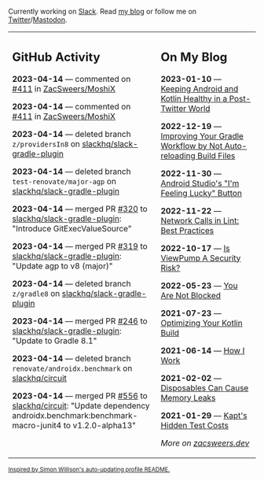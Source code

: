 Currently working on [Slack](https://slack.com/). Read [my blog](https://zacsweers.dev/) or follow me on [Twitter](https://twitter.com/ZacSweers)/[Mastodon](https://hachyderm.io/@ZacSweers).

<table><tr><td valign="top" width="60%">

## GitHub Activity
<!-- githubActivity starts -->
**2023-04-14** — commented on [#411](https://github.com/ZacSweers/MoshiX/issues/411#issuecomment-1509475515) in [ZacSweers/MoshiX](https://github.com/ZacSweers/MoshiX)

**2023-04-14** — commented on [#411](https://github.com/ZacSweers/MoshiX/issues/411#issuecomment-1509033812) in [ZacSweers/MoshiX](https://github.com/ZacSweers/MoshiX)

**2023-04-14** — deleted branch `z/providersIn8` on [slackhq/slack-gradle-plugin](https://github.com/slackhq/slack-gradle-plugin)

**2023-04-14** — deleted branch `test-renovate/major-agp` on [slackhq/slack-gradle-plugin](https://github.com/slackhq/slack-gradle-plugin)

**2023-04-14** — merged PR [#320](https://github.com/slackhq/slack-gradle-plugin/pull/320) to [slackhq/slack-gradle-plugin](https://github.com/slackhq/slack-gradle-plugin): "Introduce GitExecValueSource"

**2023-04-14** — merged PR [#319](https://github.com/slackhq/slack-gradle-plugin/pull/319) to [slackhq/slack-gradle-plugin](https://github.com/slackhq/slack-gradle-plugin): "Update agp to v8 (major)"

**2023-04-14** — deleted branch `z/gradle8` on [slackhq/slack-gradle-plugin](https://github.com/slackhq/slack-gradle-plugin)

**2023-04-14** — merged PR [#246](https://github.com/slackhq/slack-gradle-plugin/pull/246) to [slackhq/slack-gradle-plugin](https://github.com/slackhq/slack-gradle-plugin): "Update to Gradle 8.1"

**2023-04-14** — deleted branch `renovate/androidx.benchmark` on [slackhq/circuit](https://github.com/slackhq/circuit)

**2023-04-14** — merged PR [#556](https://github.com/slackhq/circuit/pull/556) to [slackhq/circuit](https://github.com/slackhq/circuit): "Update dependency androidx.benchmark:benchmark-macro-junit4 to v1.2.0-alpha13"
<!-- githubActivity ends -->
</td><td valign="top" width="40%">

## On My Blog
<!-- blog starts -->
**2023-01-10** — [Keeping Android and Kotlin Healthy in a Post-Twitter World](https://www.zacsweers.dev/keeping-android-healthy/)

**2022-12-19** — [Improving Your Gradle Workflow by Not Auto-reloading Build Files](https://www.zacsweers.dev/improving-your-workflow-by-not-auto-reloading-build-files/)

**2022-11-30** — [Android Studio's "I'm Feeling Lucky" Button](https://www.zacsweers.dev/android-studios-im-feeling-lucky-button/)

**2022-11-22** — [Network Calls in Lint: Best Practices](https://www.zacsweers.dev/network-calls-in-lint-best-practices/)

**2022-10-17** — [Is ViewPump A Security Risk?](https://www.zacsweers.dev/is-viewpump-a-security-risk/)

**2022-05-23** — [You Are Not Blocked](https://www.zacsweers.dev/you-are-not-blocked/)

**2021-07-23** — [Optimizing Your Kotlin Build](https://www.zacsweers.dev/optimizing-your-kotlin-build/)

**2021-06-14** — [How I Work](https://www.zacsweers.dev/how-i-work/)

**2021-02-02** — [Disposables Can Cause Memory Leaks](https://www.zacsweers.dev/disposables-can-cause-memory-leaks/)

**2021-01-29** — [Kapt's Hidden Test Costs](https://www.zacsweers.dev/kapts-hidden-test-costs/)
<!-- blog ends -->
_More on [zacsweers.dev](https://zacsweers.dev/)_
</td></tr></table>

<sub><a href="https://simonwillison.net/2020/Jul/10/self-updating-profile-readme/">Inspired by Simon Willison's auto-updating profile README.</a></sub>